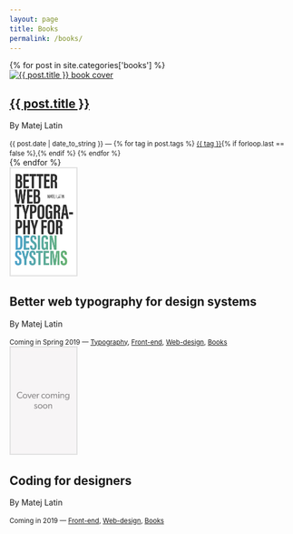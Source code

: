 ```yaml
---
layout: page
title: Books
permalink: /books/
---
```


<section class="post-list">
  {% for post in site.categories['books'] %}
  <div class="cf">
    <a href="{{ post.url }}"><img alt="{{ post.title }} book cover" src="/assets/images/{{post.image}}.jpg" class="floatLeft" width="120"></a>
    <h2><a href="{{ post.url }}">{{ post.title }}</a></h2>
    <p class="no-margin">By Matej Latin</p>
    <small class="post-meta"><time class="archive_list_post_date" datetime='{{post.date | date: "%Y-%m-%d"}}'>{{ post.date | date_to_string }}</time> — {% for tag in post.tags %} <a class="tag_list_link" href="/tag/{{ tag | downcase }}/">{{ tag }}</a>{% if forloop.last == false %},{% endif %} {% endfor %}</small>
  </div>
  {% endfor %}
  <div class="cf">
    <img alt="Coding for Designers book cover" src="/assets/images/bwtds-cover.jpg" class="floatLeft" width="120">
    <h2>Better web typography for design&nbsp;systems</h2>
    <p class="no-margin">By Matej Latin</p>
    <small class="post-meta">Coming in Spring 2019 — <a class="tag_list_link" href="/tag/typography/">Typography</a>, <a class="tag_list_link" href="/tag/front-end/">Front-end</a>, <a class="tag_list_link" href="/tag/web-design/">Web-design</a>, <a class="tag_list_link" href="/tag/books/">Books</a></small>
  </div>
  <div class="cf">
    <img alt="Coding for Designers book cover" src="/assets/images/cfd-cover.jpg" class="floatLeft" width="120">
    <h2>Coding for designers</h2>
    <p class="no-margin">By Matej Latin</p>
    <small class="post-meta">Coming in 2019 — <a class="tag_list_link" href="/tag/front-end/">Front-end</a>, <a class="tag_list_link" href="/tag/web-design/">Web-design</a>, <a class="tag_list_link" href="/tag/books/">Books</a></small>
  </div>
</section>
